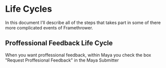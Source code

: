 # Life Cycles

In this document I'll describe all of the steps that takes part in some of there more complicated events of Framethrower.

## Proffessional Feedback Life Cycle

When you want proffessional feedback, within Maya you check the box "Request Proffesional Feedback" in the Maya Submitter
